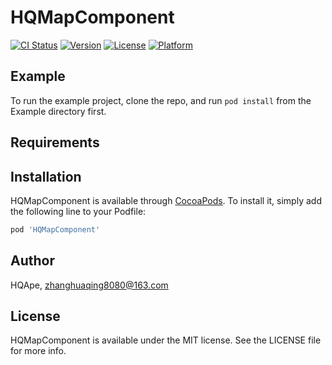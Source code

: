 # HQMapComponent

[![CI Status](https://img.shields.io/travis/HQApe/HQMapComponent.svg?style=flat)](https://travis-ci.org/HQApe/HQMapComponent)
[![Version](https://img.shields.io/cocoapods/v/HQMapComponent.svg?style=flat)](https://cocoapods.org/pods/HQMapComponent)
[![License](https://img.shields.io/cocoapods/l/HQMapComponent.svg?style=flat)](https://cocoapods.org/pods/HQMapComponent)
[![Platform](https://img.shields.io/cocoapods/p/HQMapComponent.svg?style=flat)](https://cocoapods.org/pods/HQMapComponent)

## Example

To run the example project, clone the repo, and run `pod install` from the Example directory first.

## Requirements

## Installation

HQMapComponent is available through [CocoaPods](https://cocoapods.org). To install
it, simply add the following line to your Podfile:

```ruby
pod 'HQMapComponent'
```

## Author

HQApe, zhanghuaqing8080@163.com

## License

HQMapComponent is available under the MIT license. See the LICENSE file for more info.
